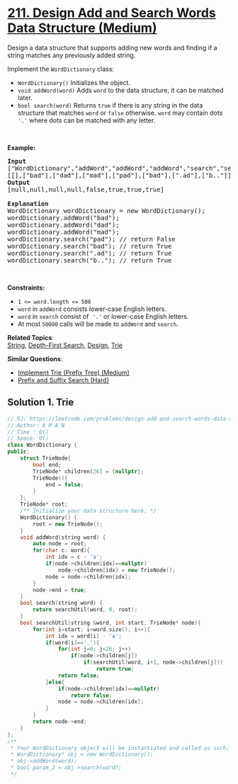 # [211. Design Add and Search Words Data Structure (Medium)](https://leetcode.com/problems/design-add-and-search-words-data-structure/)

<p>Design a data structure that supports adding new words and finding if a string matches any previously added string.</p>

<p>Implement the <code>WordDictionary</code> class:</p>

<ul>
	<li><code>WordDictionary()</code>&nbsp;Initializes the object.</li>
	<li><code>void addWord(word)</code> Adds <code>word</code> to the data structure, it can be matched later.</li>
	<li><code>bool search(word)</code>&nbsp;Returns <code>true</code> if there is any string in the data structure that matches <code>word</code>&nbsp;or <code>false</code> otherwise. <code>word</code> may contain dots <code>'.'</code> where dots can be matched with any letter.</li>
</ul>

<p>&nbsp;</p>
<p><strong>Example:</strong></p>

<pre><strong>Input</strong>
["WordDictionary","addWord","addWord","addWord","search","search","search","search"]
[[],["bad"],["dad"],["mad"],["pad"],["bad"],[".ad"],["b.."]]
<strong>Output</strong>
[null,null,null,null,false,true,true,true]

<strong>Explanation</strong>
WordDictionary wordDictionary = new WordDictionary();
wordDictionary.addWord("bad");
wordDictionary.addWord("dad");
wordDictionary.addWord("mad");
wordDictionary.search("pad"); // return False
wordDictionary.search("bad"); // return True
wordDictionary.search(".ad"); // return True
wordDictionary.search("b.."); // return True
</pre>

<p>&nbsp;</p>
<p><strong>Constraints:</strong></p>

<ul>
	<li><code>1 &lt;= word.length &lt;= 500</code></li>
	<li><code>word</code> in <code>addWord</code> consists lower-case English letters.</li>
	<li><code>word</code> in <code>search</code> consist of&nbsp; <code>'.'</code> or lower-case English letters.</li>
	<li>At most <code>50000</code>&nbsp;calls will be made to <code>addWord</code>&nbsp;and <code>search</code>.</li>
</ul>


**Related Topics**:  
[String](https://leetcode.com/tag/string/), [Depth-First Search](https://leetcode.com/tag/depth-first-search/), [Design](https://leetcode.com/tag/design/), [Trie](https://leetcode.com/tag/trie/)

**Similar Questions**:
* [Implement Trie (Prefix Tree) (Medium)](https://leetcode.com/problems/implement-trie-prefix-tree/)
* [Prefix and Suffix Search (Hard)](https://leetcode.com/problems/prefix-and-suffix-search/)

## Solution 1. Trie

```cpp
// OJ: https://leetcode.com/problems/design-add-and-search-words-data-structure/
// Author: A M A N
// Time : O()
// Space: O()
class WordDictionary {
public:
    struct TrieNode{
        bool end;
        TrieNode* children[26] = {nullptr};
        TrieNode(){
            end = false;
        }
    };
    TrieNode* root;
    /** Initialize your data structure here. */
    WordDictionary() {
        root = new TrieNode();
    }
    void addWord(string word) {
        auto node = root;
        for(char c: word){
            int idx = c - 'a';
            if(node->children[idx]==nullptr)
                node->children[idx] = new TrieNode();
            node = node->children[idx];
        }
        node->end = true;
    }
    bool search(string word) {
        return searchUtil(word, 0, root);
    }
    bool searchUtil(string &word, int start, TrieNode* node){
        for(int i=start; i<word.size(); i++){
            int idx = word[i] - 'a';
            if(word[i]=='.'){
                for(int j=0; j<26; j++)
                    if(node->children[j])
                        if(searchUtil(word, i+1, node->children[j]))
                            return true;
                return false;
            }else{
                if(node->children[idx]==nullptr)
                    return false;
                node = node->children[idx];
            }
        }
        return node->end;
    }
};
/**
 * Your WordDictionary object will be instantiated and called as such:
 * WordDictionary* obj = new WordDictionary();
 * obj->addWord(word);
 * bool param_2 = obj->search(word);
 */
```